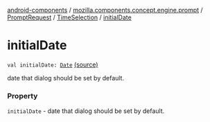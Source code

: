 [android-components](../../../index.md) / [mozilla.components.concept.engine.prompt](../../index.md) / [PromptRequest](../index.md) / [TimeSelection](index.md) / [initialDate](./initial-date.md)

# initialDate

`val initialDate: `[`Date`](https://developer.android.com/reference/java/util/Date.html) [(source)](https://github.com/mozilla-mobile/android-components/blob/master/components/concept/engine/src/main/java/mozilla/components/concept/engine/prompt/PromptRequest.kt#L85)

date that dialog should be set by default.

### Property

`initialDate` - date that dialog should be set by default.